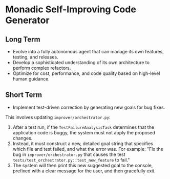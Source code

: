 # Monadic Self-Improving Code Generator

## Long Term
- Evolve into a fully autonomous agent that can manage its own features, testing, and releases.
- Develop a sophisticated understanding of its own architecture to perform complex refactors.
- Optimize for cost, performance, and code quality based on high-level human guidance.

## Short Term
- Implement test-driven correction by generating new goals for bug fixes.

This involves updating `improver/orchestrator.py`:
1.  After a test run, if the `TestFailureAnalysisTask` determines that the application code is buggy, the system must not apply the proposed changes.
2.  Instead, it must construct a new, detailed goal string that specifies which file and test failed, and what the error was. For example: "Fix the bug in `improver/orchestrator.py` that causes the test `tests/test_orchestrator.py::test_new_feature` to fail."
3.  The system will then print this new suggested goal to the console, prefixed with a clear message for the user, and then gracefully exit.